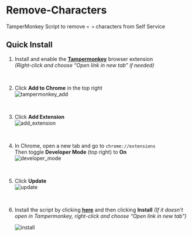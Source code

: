 # Remove-Characters  
TamperMonkey Script to remove `< >` characters from Self Service

## Quick Install

1. Install and enable the [**Tampermonkey**](https://chromewebstore.google.com/detail/tampermonkey/dhdgffkkebhmkfjojejmpbldmpobfkfo?pli=1) browser extension  
   _(Right-click and choose “Open link in new tab” if needed)_

<br>

2. Click **Add to Chrome** in the top right  
   ![tampermonkey_add](https://github.com/user-attachments/assets/609eb9c3-c655-41ed-979f-b50951fab879)

<br>

3. Click **Add Extension**  
   ![add_extension](https://github.com/user-attachments/assets/e7728665-10a2-4449-ba25-73ac43cdcdd5)

<br>

4. In Chrome, open a new tab and go to `chrome://extensions`  
   Then toggle **Developer Mode** (top right) to **On**  
   ![developer_mode](https://github.com/user-attachments/assets/c2409242-7a92-4257-8087-d230947d8599)

<br>

5. Click **Update**  
   ![update](https://github.com/user-attachments/assets/5f7357b7-bc44-4588-869b-5589c367a0ec)

<br>

6. Install the script by clicking [**here**](https://raw.githubusercontent.com/bslange2/Remove-Characters/master/Desktop/remove_characters.user.js)  and then clicking **Install**
   _(If it doesn’t open in Tampermonkey, right-click and choose “Open link in new tab”)_

   ![install](https://github.com/user-attachments/assets/055f0031-215b-4d5d-9eb8-77d4c4ad6000)
